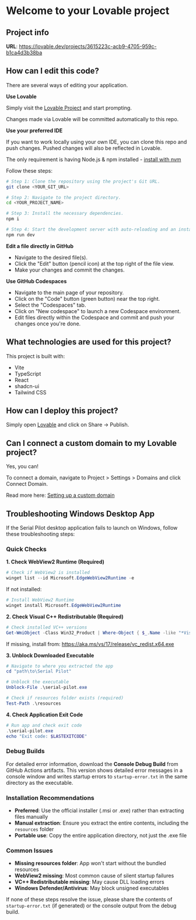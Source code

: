 # Welcome to your Lovable project

## Project info

**URL**: https://lovable.dev/projects/3615223c-acb9-4705-959c-b1ca4d3b38ba

## How can I edit this code?

There are several ways of editing your application.

**Use Lovable**

Simply visit the [Lovable Project](https://lovable.dev/projects/3615223c-acb9-4705-959c-b1ca4d3b38ba) and start prompting.

Changes made via Lovable will be committed automatically to this repo.

**Use your preferred IDE**

If you want to work locally using your own IDE, you can clone this repo and push changes. Pushed changes will also be reflected in Lovable.

The only requirement is having Node.js & npm installed - [install with nvm](https://github.com/nvm-sh/nvm#installing-and-updating)

Follow these steps:

```sh
# Step 1: Clone the repository using the project's Git URL.
git clone <YOUR_GIT_URL>

# Step 2: Navigate to the project directory.
cd <YOUR_PROJECT_NAME>

# Step 3: Install the necessary dependencies.
npm i

# Step 4: Start the development server with auto-reloading and an instant preview.
npm run dev
```

**Edit a file directly in GitHub**

- Navigate to the desired file(s).
- Click the "Edit" button (pencil icon) at the top right of the file view.
- Make your changes and commit the changes.

**Use GitHub Codespaces**

- Navigate to the main page of your repository.
- Click on the "Code" button (green button) near the top right.
- Select the "Codespaces" tab.
- Click on "New codespace" to launch a new Codespace environment.
- Edit files directly within the Codespace and commit and push your changes once you're done.

## What technologies are used for this project?

This project is built with:

- Vite
- TypeScript
- React
- shadcn-ui
- Tailwind CSS

## How can I deploy this project?

Simply open [Lovable](https://lovable.dev/projects/3615223c-acb9-4705-959c-b1ca4d3b38ba) and click on Share -> Publish.

## Can I connect a custom domain to my Lovable project?

Yes, you can!

To connect a domain, navigate to Project > Settings > Domains and click Connect Domain.

Read more here: [Setting up a custom domain](https://docs.lovable.dev/tips-tricks/custom-domain#step-by-step-guide)

## Troubleshooting Windows Desktop App

If the Serial Pilot desktop application fails to launch on Windows, follow these troubleshooting steps:

### Quick Checks

**1. Check WebView2 Runtime (Required)**
```powershell
# Check if WebView2 is installed
winget list --id Microsoft.EdgeWebView2Runtime -e
```

If not installed:
```powershell
# Install WebView2 Runtime
winget install Microsoft.EdgeWebView2Runtime
```

**2. Check Visual C++ Redistributable (Required)**
```powershell
# Check installed VC++ versions
Get-WmiObject -Class Win32_Product | Where-Object { $_.Name -like "*Visual C++*" } | Select-Object Name, Version
```

If missing, install from: https://aka.ms/vs/17/release/vc_redist.x64.exe

**3. Unblock Downloaded Executable**
```powershell
# Navigate to where you extracted the app
cd "path\to\Serial Pilot"

# Unblock the executable
Unblock-File .\serial-pilot.exe

# Check if resources folder exists (required)
Test-Path .\resources
```

**4. Check Application Exit Code**
```powershell
# Run app and check exit code
.\serial-pilot.exe
echo "Exit code: $LASTEXITCODE"
```

### Debug Builds

For detailed error information, download the **Console Debug Build** from GitHub Actions artifacts. This version shows detailed error messages in a console window and writes startup errors to `startup-error.txt` in the same directory as the executable.

### Installation Recommendations

- **Preferred**: Use the official installer (.msi or .exe) rather than extracting files manually
- **Manual extraction**: Ensure you extract the entire contents, including the `resources` folder
- **Portable use**: Copy the entire application directory, not just the .exe file

### Common Issues

- **Missing resources folder**: App won't start without the bundled resources
- **WebView2 missing**: Most common cause of silent startup failures  
- **VC++ Redistributable missing**: May cause DLL loading errors
- **Windows Defender/Antivirus**: May block unsigned executables

If none of these steps resolve the issue, please share the contents of `startup-error.txt` (if generated) or the console output from the debug build.
